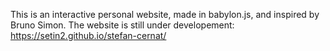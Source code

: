 This is an interactive personal website, made in babylon.js, and inspired by Bruno Simon.
The website is still under developement: https://setin2.github.io/stefan-cernat/
